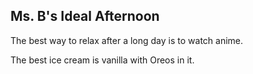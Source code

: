 ## Ms. B's Ideal Afternoon

The best way to relax after a long day is to watch anime.

The best ice cream is vanilla with Oreos in it.